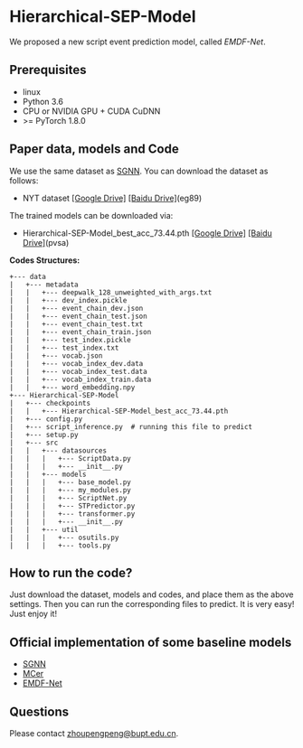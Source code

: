 # Hierarchical-SEP-Model

We proposed a new script event prediction model, called *EMDF-Net*. 

## Prerequisites
- linux
- Python 3.6
- CPU or NVIDIA GPU + CUDA CuDNN
- \>= PyTorch 1.8.0 


## Paper data, models and Code

We use the same dataset as [SGNN](https://github.com/eecrazy/ConstructingNEEG_IJCAI_2018). You can download the dataset as follows:
- NYT dataset [[Google Drive]](https://drive.google.com/file/d/1zXTBHeBCWESX7kaAG6Q01YhUJrEl3V1j/view?usp=sharing) [[Baidu Drive]](https://pan.baidu.com/s/1pOBlOtxNIjU_ywf1_6Witg)(eg89)

The trained models can be downloaded via:
- Hierarchical-SEP-Model_best_acc_73.44.pth [[Google Drive]](https://drive.google.com/file/d/1JlSA8IfZ9sP5_rtqPjwKjVBAW2zIWqU0/view?usp=sharing) [[Baidu Drive]](https://pan.baidu.com/s/1hXGraw4f7ZcgB-RRrStK1Q)(pvsa)

**Codes Structures:**

    +--- data
    |   +--- metadata
    |   |   +--- deepwalk_128_unweighted_with_args.txt
    |   |   +--- dev_index.pickle
    |   |   +--- event_chain_dev.json
    |   |   +--- event_chain_test.json
    |   |   +--- event_chain_test.txt
    |   |   +--- event_chain_train.json
    |   |   +--- test_index.pickle
    |   |   +--- test_index.txt
    |   |   +--- vocab.json
    |   |   +--- vocab_index_dev.data
    |   |   +--- vocab_index_test.data
    |   |   +--- vocab_index_train.data
    |   |   +--- word_embedding.npy
    +--- Hierarchical-SEP-Model
    |   +--- checkpoints
    |   |   +--- Hierarchical-SEP-Model_best_acc_73.44.pth
    |   +--- config.py
    |   +--- script_inference.py  # running this file to predict
    |   +--- setup.py
    |   +--- src
    |   |   +--- datasources
    |   |   |   +--- ScriptData.py
    |   |   |   +--- __init__.py
    |   |   +--- models
    |   |   |   +--- base_model.py
    |   |   |   +--- my_modules.py
    |   |   |   +--- ScriptNet.py
    |   |   |   +--- STPredictor.py
    |   |   |   +--- transformer.py
    |   |   |   +--- __init__.py
    |   |   +--- util
    |   |   |   +--- osutils.py
    |   |   |   +--- tools.py

## How to run the code?

Just download the dataset, models and codes, and place them as the above settings. Then you can run the corresponding files to predict.
It is very easy! Just enjoy it!

## Official implementation of some baseline models
- [SGNN](https://github.com/eecrazy/ConstructingNEEG_IJCAI_2018)
- [MCer](https://github.com/YueAWu/MCer)
- [EMDF-Net](https://github.com/xianhuaxizi/EMDF-Net)

## Questions
Please contact zhoupengpeng@bupt.edu.cn. 
